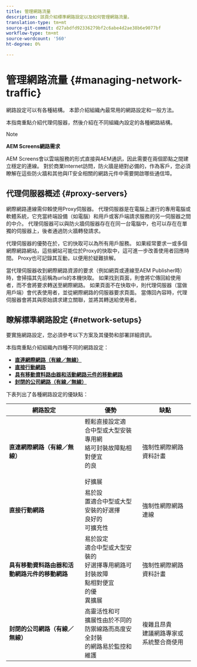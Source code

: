 ```yaml
---
title: 管理網路流量
description: 該頁介紹標準網路設定以及如何管理網路流量。
translation-type: tm+mt
source-git-commit: d27abdfd92336279bf2c6abe4d2ae38b6e9077bf
workflow-type: tm+mt
source-wordcount: '560'
ht-degree: 0%

---
```



# 管理網路流量 {#managing-network-traffic}

網路設定可以有各種結構。 本節介紹組織內最常用的網路設定和一般方法。

本指南重點介紹代理伺服器，然後介紹在不同組織內設定的各種網路結構。

>[!NOTE]
>
>**AEM Screens網路需求**
>
>AEM Screens會以雲端服務的形式直接與AEM通訊，因此需要在兩個節點之間建立穩定的連線。 對於商業Internet訪問，防火牆是絕對必備的，作為客戶，您必須瞭解在這些防火牆和其他與IT安全相關的網路元件中需要開啟哪些通信埠。

## 代理伺服器概述 {#proxy-servers}

網際網路連線需仰賴使用Proxy伺服器。 代理伺服器是在電腦上運行的專用電腦或軟體系統，它充當終端設備（如電腦）和用戶或客戶端請求服務的另一伺服器之間的中介。 代理伺服器可以與防火牆伺服器存在在同一台電腦中，也可以存在在單獨的伺服器上，後者通過防火牆轉發請求。

代理伺服器的優勢在於，它的快取可以為所有用戶服務。 如果經常要求一或多個網際網路網站，這些網站可能位於Proxy的快取中，這可進一步改善使用者回應時間。 Proxy也可記錄其互動，以便用於疑難排解。

當代理伺服器收到網際網路資源的要求（例如網頁或連線至AEM Publisher時）時，會掃描其先前稱為urls的本機快取。 如果找到頁面，則會將它傳回給使用者，而不會將要求轉送至網際網路。 如果頁面不在快取中，則代理伺服器（當做用戶端）會代表使用者，並從網際網路的伺服器要求頁面。 當傳回內容時，代理伺服器會將其與原始請求建立關聯，並將其轉送給使用者。

## 瞭解標準網路設定 {#network-setups}

要實施網路設定，您必須參考以下方案及其優勢和部署詳細資訊。

本指南重點介紹組織內四種不同的網路設定：

* **[直連網際網路（有線／無線）](/help/using/direct-internet-network.md)**
* **[直接行動網路](/help/using/mobile-network.md)**
* **[具有移動資料路由器和活動網路元件的移動網路](/help/using/mobile-network-router.md)**
* **[封閉的公司網路（有線／無線）](/help/using/enclosed-corporate-network.md)**

下表列出了各種網路設定的優缺點：

| 網路設定 | 優勢 | 缺點 |
|--- |--- |--- |
| **直連網際網路（有線／無線）** | 輕鬆直接設定適<br>合中型或大型安裝專用網<br>絡可封裝故障點相對便宜<br>的良<br><br>好擴展 | 強制性網際網路資料計畫 |
| **直接行動網路** | 易於設<br>置適合中型或大型安裝的好選擇<br>良好的<br>可擴充性 | 強制性網際網路連線 |
| **具有移動資料路由器和活動網路元件的移動網路** | 易於設定<br>適合中型或大型安裝的<br>好選擇專用網路可封裝故障<br>點相對便宜<br>的優<br>異擴展 | 強制性網際網路資料計畫 |
| **封閉的公司網路（有線／無線）** | 高靈活性和可<br>擴展性由於不同的防禦線路而高度安<br>全封裝<br>的網路易於監控和<br>維護 | 複雜且昂貴<br>建議網路專家或系統整合商使用 |
